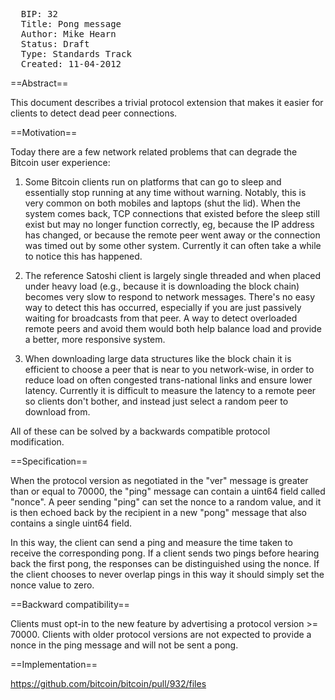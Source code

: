 <pre>
  BIP: 32
  Title: Pong message
  Author: Mike Hearn <hearn@google.com>
  Status: Draft
  Type: Standards Track
  Created: 11-04-2012
</pre>

==Abstract==

This document describes a trivial protocol extension that makes it easier for clients to detect dead peer connections.

==Motivation==

Today there are a few network related problems that can degrade the Bitcoin user experience:

1) Some Bitcoin clients run on platforms that can go to sleep and essentially stop running at any time without warning. Notably, this is very common on both mobiles and laptops (shut the lid). When the system comes back, TCP connections that existed before the sleep still exist but may no longer function correctly, eg, because the IP address has changed, or because the remote peer went away or the connection was timed out by some other system. Currently it can often take a while to notice this has happened.

2) The reference Satoshi client is largely single threaded and when placed under heavy load (e.g., because it is downloading the block chain) becomes very slow to respond to network messages. There's no easy way to detect this has occurred, especially if you are just passively waiting for broadcasts from that peer. A way to detect overloaded remote peers and avoid them would both help balance load and provide a better, more responsive system.

3) When downloading large data structures like the block chain it is efficient to choose a peer that is near to you network-wise, in order to reduce load on often congested trans-national links and ensure lower latency. Currently it is difficult to measure the latency to a remote peer so clients don't bother, and instead just select a random peer to download from.

All of these can be solved by a backwards compatible protocol modification.

==Specification==

When the protocol version as negotiated in the "ver" message is greater than or equal to 70000, the "ping" message can contain a uint64 field called "nonce". A peer sending "ping" can set the nonce to a random value, and it is then echoed back by the recipient in a new "pong" message that also contains a single uint64 field.

In this way, the client can send a ping and measure the time taken to receive the corresponding pong. If a client sends two pings before hearing back the first pong, the responses can be distinguished using the nonce. If the client chooses to never overlap pings in this way it should simply set the nonce value to zero.

==Backward compatibility==

Clients must opt-in to the new feature by advertising a protocol version >= 70000. Clients with older protocol versions are not expected to provide a nonce in the ping message and will not be sent a pong.

==Implementation==

https://github.com/bitcoin/bitcoin/pull/932/files

